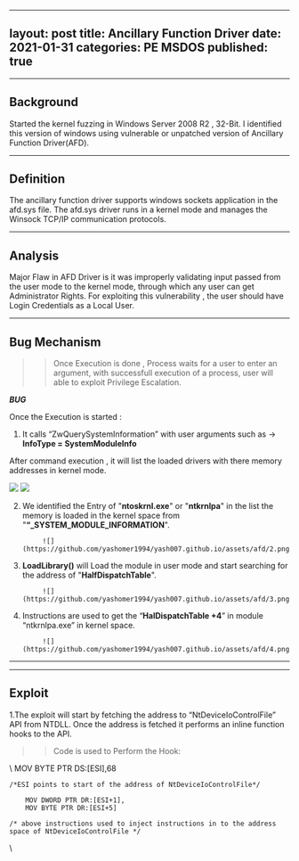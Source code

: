 ---
layout: post
title: Ancillary Function Driver
date:   2021-01-31
categories:  PE MSDOS
published: true
--
----
 [](#header-1)**Background**
----

Started the kernel fuzzing in Windows Server 2008 R2 , 32-Bit. I identified this version of windows using vulnerable or unpatched version of Ancillary Function Driver(AFD).

----
[](#header-2)**Definition**
----

The ancillary function driver supports windows sockets application in the afd.sys file. The afd.sys driver runs in a kernel mode and manages the Winsock TCP/IP communication protocols.

----
[](#header-3)**Analysis**
----

Major Flaw in AFD Driver is it was improperly validating input passed from the user mode to the kernel mode, through which any user can get Administrator Rights.
For exploiting this vulnerability , the user should have Login Credentials as a Local User.

----
 [](#header-4)**Bug Mechanism**
---- 
>> Once Execution is done , Process waits for a user to enter an argument, with successfull execution of a process, user will able to exploit Privilege Escalation.

***BUG***

Once the Execution is started :

1. It calls “ZwQuerySystemInformation” with user arguments such as -> **InfoType = SystemModuleInfo**

After command execution , it will list the loaded drivers with there memory addresses in kernel mode.

![](https://yashomer1994.github.io/yash007.github.io/assets/afd/1.png)
![](https://github.com/yashomer1994/yash007.github.io/assets/afd/1.png)


2. We identified the Entry of "**ntoskrnl.exe**" or "**ntkrnlpa**" in the list the memory is loaded in the kernel space from "**“_SYSTEM_MODULE_INFORMATION**".


            ![](https://github.com/yashomer1994/yash007.github.io/assets/afd/2.png)

3. **LoadLibrary()** will Load the module in user mode and start searching for the address of "**HalfDispatchTable**".

            ![](https://github.com/yashomer1994/yash007.github.io/assets/afd/3.png)

4. Instructions are used to get the “**HalDispatchTable +4**” in module “ntkrnlpa.exe” in kernel space.

            ![](https://github.com/yashomer1994/yash007.github.io/assets/afd/4.png)

----

----
 [](#header-5)**Exploit**
---- 

1.The exploit will start by fetching the address to “NtDeviceIoControlFile” API from NTDLL. Once the address is fetched it performs an inline function hooks to the API.

>> Code is used to Perform the Hook:

\\
    	MOV BYTE PTR DS:[ESI],68

    /*ESI points to start of the address of NtDeviceIoControlFile*/

        MOV DWORD PTR DR:[ESI+1],
        MOV BYTE PTR DR:[ESI+5]

    /* above instructions used to inject instructions in to the address space of NtDeviceIoControlFile */ 
\\







